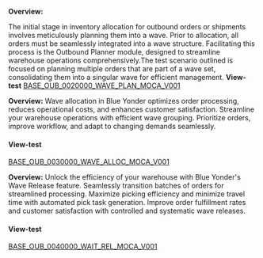 **Overview:**

The initial stage in inventory allocation for outbound orders or shipments involves meticulously planning them into a wave. Prior to allocation, all orders must be seamlessly integrated into a wave structure. Facilitating this process is the Outbound Planner module, designed to streamline warehouse operations comprehensively.The test scenario outlined is focused on planning multiple orders that are part of a wave set, consolidating them into a singular wave for efficient management.
**View-test**
[BASE_OUB_0020000_WAVE_PLAN_MOCA_V001](./tests_docs/BASE_OUB_0020000_WAVE_PLAN_MOCA_V001.md)

**Overview:**
Wave allocation in Blue Yonder optimizes order processing, reduces operational costs, and enhances customer satisfaction. Streamline your warehouse operations with efficient wave grouping. Prioritize orders, improve workflow, and adapt to changing demands seamlessly.
#### View-test
[BASE_OUB_0030000_WAVE_ALLOC_MOCA_V001](./tests_docs/BASE_OUB_0030000_WAVE_ALLOC_MOCA_V001.md)

**Overview:** 
Unlock the efficiency of your warehouse with Blue Yonder's Wave Release feature. Seamlessly transition batches of orders for streamlined processing. Maximize picking efficiency and minimize travel time with automated pick task generation. Improve order fulfillment rates and customer satisfaction with controlled and systematic wave releases.
#### View-test
[BASE_OUB_0040000_WAIT_REL_MOCA_V001](./tests_docs/BASE_OUB_0040000_WAIT_REL_MOCA_V001.md)
